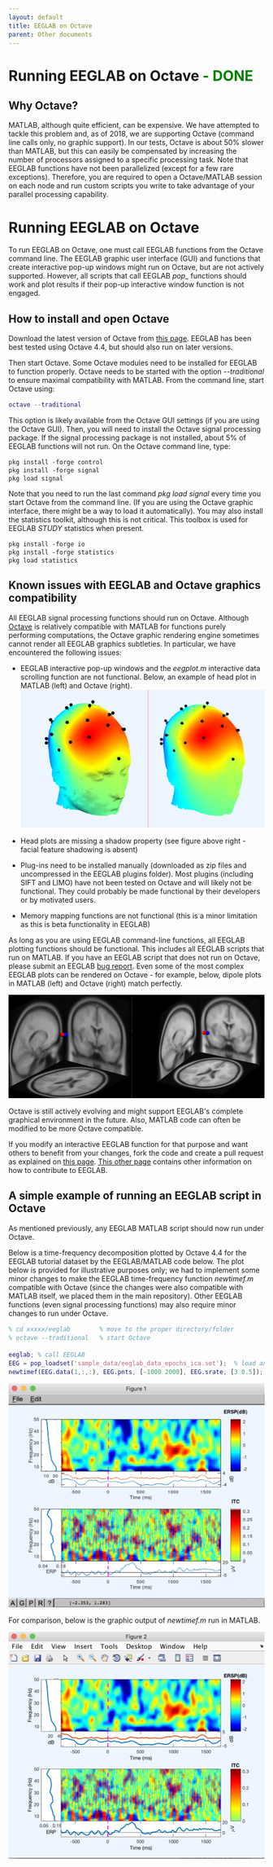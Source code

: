 ```yaml
---
layout: default
title: EEGLAB on Octave
parent: Other documents
---
```

Running EEGLAB on Octave <span style="color: green">- DONE</span>
====

Why Octave?
---

MATLAB, although quite efficient,
can be expensive. 
We have attempted to tackle this problem and, as of 2018, we are supporting Octave (command line calls only, no graphic support). In our
tests, Octave is about 50% slower than MATLAB, but this can easily be
compensated by increasing the number of processors assigned to a
specific processing task. Note that EEGLAB functions have not been
parallelized (except for a few rare exceptions). Therefore, you are required
to open a Octave/MATLAB session on each node and run custom scripts you
write to take advantage of your parallel processing capability.

# Running EEGLAB on Octave


To run EEGLAB on Octave, one must call EEGLAB functions from the Octave
command line. The EEGLAB graphic user interface (GUI) and functions that
create interactive pop-up windows might run on Octave, but are not actively supported. However,
all scripts that call EEGLAB <em>pop_</em> functions should work and
plot results if their pop-up interactive window function is not engaged.

How to install and open Octave
------------------------------

Download the latest version of Octave from [this
page](https://www.gnu.org/software/octave/download.html). EEGLAB has
been best tested using Octave 4.4, but should also run on later
versions.

Then start Octave. Some Octave modules need to be installed for EEGLAB
to function properly. Octave needs to be started with the option
<em>--traditional</em> to ensure maximal compatibility with MATLAB. From
the command line, start Octave using:


``` matlab
octave --traditional
```


This option is likely available from the Octave GUI settings (if you are
using the Octave GUI). Then, you will need to install the Octave signal
processing package. If the signal processing package is not installed,
about 5% of EEGLAB functions will not run. On the Octave command line,
type:

```
pkg install -forge control
pkg install -forge signal
pkg load signal
```

Note that you need to run the last command <em>pkg load signal</em>
every time you start Octave from the command line. (If you are using the
Octave graphic interface, there might be a way to load it automatically).
You may also install the statistics toolkit, although this is not
critical. This toolbox is used for EEGLAB *STUDY* statistics when present.

```
pkg install -forge io
pkg install -forge statistics
pkg load statistics
```

Known issues with EEGLAB and Octave graphics compatibility
----------------------------------------------------------

All EEGLAB signal processing functions should run on Octave. Although
[Octave](http://www.gnu.org/software/octave/) is relatively compatible
with MATLAB for functions purely performing computations, the Octave
graphic rendering engine sometimes cannot render all EEGLAB graphics subtleties. In particular, we have encountered the following
issues:



-   EEGLAB interactive pop-up windows and the *eegplot.m* interactive data
    scrolling function are not functional. Below, an example of head plot in MATLAB
(left) and Octave (right).
![](/assets/images/Octave_headplot.png)

-   Head plots are missing a shadow property (see figure above right -
    facial feature shadowing is absent)
-   Plug-ins need to be installed manually (downloaded as zip files and
    uncompressed in the EEGLAB plugins folder). Most plugins (including
    SIFT and LIMO) have not been tested on Octave and will likely not be
    functional. They could probably be made functional by their
    developers or by motivated users.
-   Memory mapping functions are not functional (this is a minor
    limitation as this is beta functionality in EEGLAB)

As long as you are using EEGLAB command-line functions, all EEGLAB
plotting functions should be functional. This includes all EEGLAB
scripts that run on MATLAB. If you have an EEGLAB script that does not
run on Octave, please submit an EEGLAB [bug report](/others/EEGLAB_Bugs.html).
Even some of the most complex EEGLAB plots can be rendered on Octave -
for example, below, dipole plots in MATLAB (left)
and Octave (right) match perfectly.


 ![dipole in matlab and octave](/assets/images/Eeglab_dipoles_matlab_octave.png)

Octave is still actively evolving and might support EEGLAB's complete
graphical environment in the future. Also, MATLAB code can often be modified
to be more Octave compatible. 

If you modify an interactive EEGLAB
function for that purpose and want others to benefit from your changes,
fork the code and create a pull request as explained on [this
page](/others/Fork_the_EEGLAB_repository.html). [This other 
page](/tutorials/misc/Contributing_to_EEGLAB.html) contains other
information on how to contribute to EEGLAB.

A simple example of running an EEGLAB script in Octave
----------------------------------------------

As mentioned previously, any EEGLAB MATLAB script should now run under
Octave.

Below is a time-frequency decomposition plotted by Octave 4.4 for the
EEGLAB tutorial dataset by the EEGLAB/MATLAB code below. The plot below
is provided for illustrative purposes only; we had to implement some
minor changes to make the EEGLAB time-frequency function *newtimef.m*
compatible with Octave (since the changes were also compatible with
MATLAB itself, we placed them in the main repository). Other EEGLAB
functions (even signal processing functions) may also require
minor changes to run under Octave.

``` matlab
% cd xxxxx/eeglab        % move to the proper directory/folder
% octave --traditional   % start Octave

eeglab; % call EEGLAB
EEG = pop_loadset('sample_data/eeglab_data_epochs_ica.set');  % load an EEGLAB dataset
newtimef(EEG.data(1,:,:), EEG.pnts, [-1000 2000], EEG.srate, [3 0.5]); % compute and plot a trial-average ERSP
```

![](/assets/images/Octave2.png)

For comparison, below is the graphic output of *newtimef.m* run in MATLAB.

![600px\|EEGLAB newtimef output](/assets/images/Eeglab_newtimef2.png)

